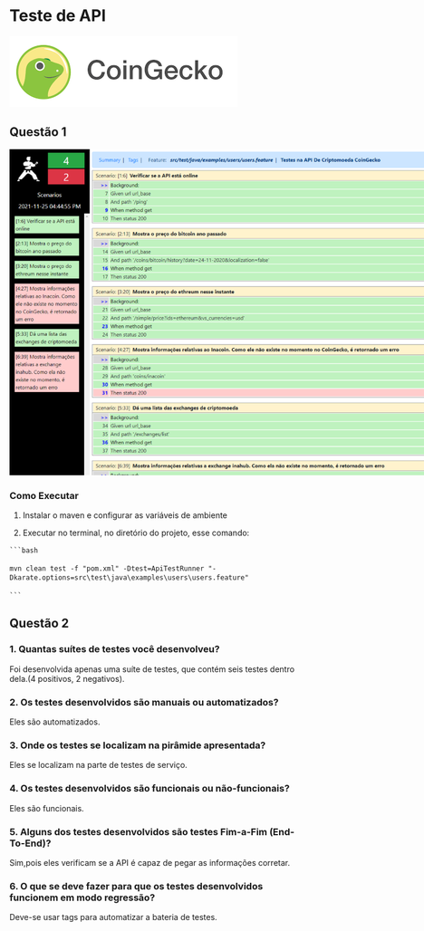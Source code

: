 # Teste de API 

<img src="img/gecko.png" style="max-width: 80vw">

## Questão 1

<img src="img/karate.png" style="max-width: 80vw">

### Como Executar

   1. Instalar o maven e configurar as variáveis de ambiente

   2. Executar no terminal, no diretório do projeto, esse comando:
   
    ```bash
    
    mvn clean test -f "pom.xml" -Dtest=ApiTestRunner "-Dkarate.options=src\test\java\examples\users\users.feature"
    
    ```
    
## Questão 2

### 1. Quantas suítes de testes você desenvolveu?

Foi desenvolvida apenas uma suíte de testes, que contém seis testes dentro dela.(4 positivos, 2 negativos).

### 2. Os testes desenvolvidos são manuais ou automatizados?

Eles são automatizados.

### 3. Onde os testes se localizam na pirâmide apresentada?

Eles se localizam na parte de testes de serviço.

### 4. Os testes desenvolvidos são funcionais ou não-funcionais?

Eles são funcionais.

### 5. Alguns dos testes desenvolvidos são testes Fim-a-Fim (End-To-End)?

Sim,pois eles verificam se a API é capaz de pegar as informações corretar.

### 6. O que se deve fazer para que os testes desenvolvidos funcionem em modo regressão?

Deve-se usar tags para automatizar a bateria de testes.
